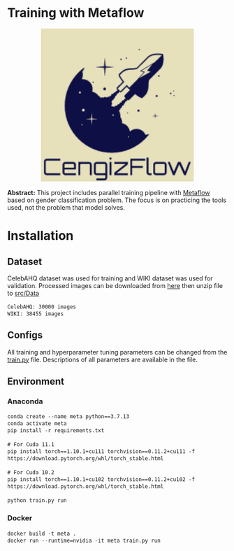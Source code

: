 # Training with Metaflow

<p align="center">
  <img src="assets/logo.png" width="350" title="logo">
</p>

**Abstract:** This project includes parallel training pipeline with [Metaflow]() based on gender classification problem. The focus is on practicing the tools used, not the problem that model solves.

# Installation
## Dataset
CelebAHQ dataset was used for training and WIKI dataset was used for validation. Processed images can be downloaded from [here](https://drive.google.com/file/d/1karOtT_tB34SW8I-dcQZ-vGR5NKMJqxY/view?usp=sharing) then unzip file to [src/Data](src/Data)
```
CelebAHQ: 30000 images
WIKI: 38455 images
```
## Configs
All training and hyperparameter tuning parameters can be changed from the [train.py](train.py) file. Descriptions of all parameters are available in the file.
## Environment
### Anaconda
```
conda create --name meta python==3.7.13
conda activate meta
pip install -r requirements.txt

# For Cuda 11.1
pip install torch==1.10.1+cu111 torchvision==0.11.2+cu111 -f https://download.pytorch.org/whl/torch_stable.html

# For Cuda 10.2
pip install torch==1.10.1+cu102 torchvision==0.11.2+cu102 -f https://download.pytorch.org/whl/torch_stable.html

python train.py run
```
### Docker
```
docker build -t meta .
docker run --runtime=nvidia -it meta train.py run
```